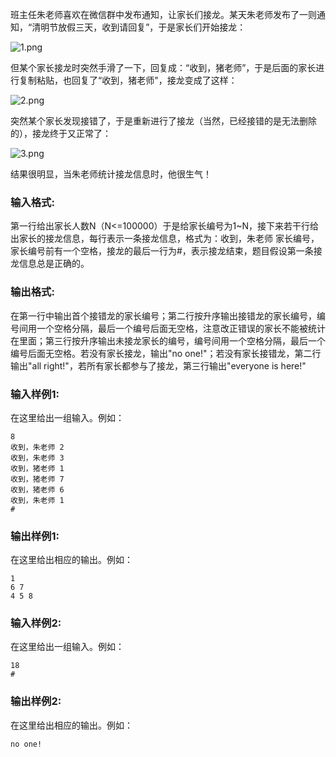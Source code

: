 班主任朱老师喜欢在微信群中发布通知，让家长们接龙。某天朱老师发布了一则通知，“清明节放假三天，收到请回复”，于是家长们开始接龙：

![1.png](https://images.ptausercontent.com/f74ce7d1-6f62-40b8-b1b3-67a0b4fe3ee2.png)


但某个家长接龙时突然手滑了一下，回复成：“收到，猪老师”，于是后面的家长进行复制粘贴，也回复了“收到，猪老师"，接龙变成了这样：

![2.png](https://images.ptausercontent.com/61c577b8-749e-4d30-8d8b-e1bc0163099f.png)

突然某个家长发现接错了，于是重新进行了接龙（当然，已经接错的是无法删除的），接龙终于又正常了：

![3.png](https://images.ptausercontent.com/d9a0a6a9-89ab-427e-9f2d-3ad42826a057.png)

结果很明显，当朱老师统计接龙信息时，他很生气！


### 输入格式:

第一行给出家长人数N（N<=100000）于是给家长编号为1~N，接下来若干行给出家长的接龙信息，每行表示一条接龙信息，格式为：收到，朱老师 家长编号，家长编号前有一个空格，接龙的最后一行为#，表示接龙结束，题目假设第一条接龙信息总是正确的。

### 输出格式:

在第一行中输出首个接错龙的家长编号；第二行按升序输出接错龙的家长编号，编号间用一个空格分隔，最后一个编号后面无空格，注意改正错误的家长不能被统计在里面；第三行按升序输出未接龙家长的编号，编号间用一个空格分隔，最后一个编号后面无空格。若没有家长接龙，输出"no one!"；若没有家长接错龙，第二行输出"all right!"，若所有家长都参与了接龙，第三行输出"everyone is here!"

### 输入样例1:

在这里给出一组输入。例如：

```in
8
收到，朱老师 2
收到，朱老师 3
收到，猪老师 1
收到，猪老师 7
收到，猪老师 6
收到，朱老师 1
#
```

### 输出样例1:

在这里给出相应的输出。例如：

```out
1
6 7
4 5 8
```

### 输入样例2:

在这里给出一组输入。例如：

```in
18
#
```

### 输出样例2:

在这里给出相应的输出。例如：

```out
no one!
```

